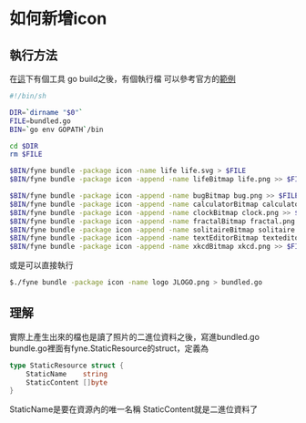 # 如何新增icon

## 執行方法

在[這](https://github.com/fyne-io/fyne/tree/master/cmd/fyne)下有個工具
go build之後，有個執行檔
可以參考官方的[範例](https://github.com/fyne-io/examples/tree/develop/img/icon)

```bash
#!/bin/sh

DIR=`dirname "$0"`
FILE=bundled.go
BIN=`go env GOPATH`/bin

cd $DIR
rm $FILE

$BIN/fyne bundle -package icon -name life life.svg > $FILE
$BIN/fyne bundle -package icon -append -name lifeBitmap life.png >> $FILE

$BIN/fyne bundle -package icon -append -name bugBitmap bug.png >> $FILE
$BIN/fyne bundle -package icon -append -name calculatorBitmap calculator.png >> $FILE
$BIN/fyne bundle -package icon -append -name clockBitmap clock.png >> $FILE
$BIN/fyne bundle -package icon -append -name fractalBitmap fractal.png >> $FILE
$BIN/fyne bundle -package icon -append -name solitaireBitmap solitaire.png >> $FILE
$BIN/fyne bundle -package icon -append -name textEditorBitmap texteditor.png >> $FILE
$BIN/fyne bundle -package icon -append -name xkcdBitmap xkcd.png >> $FILE
```

或是可以直接執行

```bash
$./fyne bundle -package icon -name logo JLOGO.png > bundled.go
```

## 理解

實際上產生出來的檔也是讀了照片的二進位資料之後，寫進bundled.go
bundle.go裡面有fyne.StaticResource的struct，定義為

```go
type StaticResource struct {
    StaticName    string
    StaticContent []byte
}
```

StaticName是要在資源內的唯一名稱
StaticContent就是二進位資料了
